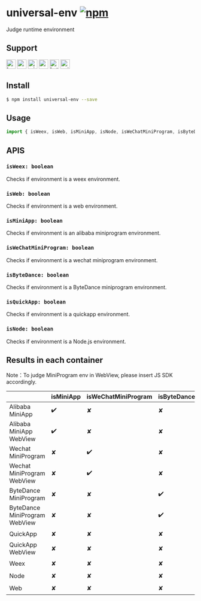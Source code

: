 # universal-env [![npm](https://img.shields.io/npm/v/universal-env.svg)](https://www.npmjs.com/package/universal-env)

Judge runtime environment

## Support
<img alt="browser" src="https://gw.alicdn.com/tfs/TB1uYFobGSs3KVjSZPiXXcsiVXa-200-200.svg" width="25px" height="25px" /> <img alt="weex" src="https://gw.alicdn.com/tfs/TB1jM0ebMaH3KVjSZFjXXcFWpXa-200-200.svg" width="25px" height="25px" /> <img alt="miniApp" src="https://gw.alicdn.com/tfs/TB1bBpmbRCw3KVjSZFuXXcAOpXa-200-200.svg" width="25px" height="25px" /> <img alt="wechatMiniprogram" src="https://img.alicdn.com/tfs/TB1slcYdxv1gK0jSZFFXXb0sXXa-200-200.svg" width="25px" height="25px"> <img alt="bytedanceMiniprogram" src="https://gw.alicdn.com/tfs/TB1jFtVzO_1gK0jSZFqXXcpaXXa-200-200.svg" width="25px" height="25px"> <img alt="quickApp" src="https://gw.alicdn.com/tfs/TB1MP7EwQT2gK0jSZPcXXcKkpXa-200-200.svg" width="25px" height="25px">

## Install
```bash
$ npm install universal-env --save
```

## Usage
```javascript
import { isWeex, isWeb, isMiniApp, isNode, isWeChatMiniProgram, isByteDance, isQuickApp } from 'universal-env';

```

## APIS
### `isWeex: boolean`
Checks if environment is a weex environment.

### `isWeb: boolean`
Checks if environment is a web environment.

### `isMiniApp: boolean`
Checks if environment is an alibaba miniprogram environment.

### `isWeChatMiniProgram: boolean`
Checks if environment is a wechat miniprogram environment.

### `isByteDance: boolean`
Checks if environment is a ByteDance miniprogram environment.

### `isQuickApp: boolean`
Checks if environment is a quickapp environment.

### `isNode: boolean`
Checks if environment is a Node.js environment.

## Results in each container

Note：To judge MiniProgram env in WebView, please insert JS SDK accordingly.

|                               | isMiniApp | isWeChatMiniProgram | isByteDance | isQuickApp | isWeb | isWeex | isNode |
| ----------------------------- | --------- | ------------------- | ----------- | ---------- | ----- | ------ | ------ |
| Alibaba MiniApp               | ✔️         | ✘                   | ✘           | ✘          | ✘     | ✘      | ✘      |
| Alibaba MiniApp WebView       | ✔️         | ✘                   | ✘           | ✘          | ✔️     | ✘      | ✘      |
| Wechat MiniProgram            | ✘         | ✔️                   | ✘           | ✘          | ✘     | ✘      | ✘      |
| Wechat MiniProgram WebView    | ✘         | ✔️                   | ✘           | ✘          | ✔️     | ✘      | ✘      |
| ByteDance MiniProgram         | ✘         | ✘                   | ✔️           | ✘          | ✘     | ✘      | ✘      |
| ByteDance MiniProgram WebView | ✘         | ✘                   | ✔️           | ✘          | ✔️     | ✘      | ✘      |
| QuickApp                      | ✘         | ✘                   | ✘           | ✔️          | ✘     | ✘      | ✘      |
| QuickApp WebView              | ✘         | ✘                   | ✘           | ✘          | ✔️     | ✘      | ✘      |
| Weex                          | ✘         | ✘                   | ✘           | ✘          | ✘     | ✔️      | ✘      |
| Node                          | ✘         | ✘                   | ✘           | ✘          | ✘     | ✘      | ✔️      |
| Web                           | ✘         | ✘                   | ✘           | ✘          | ✔️     | ✘      | ✘      |


